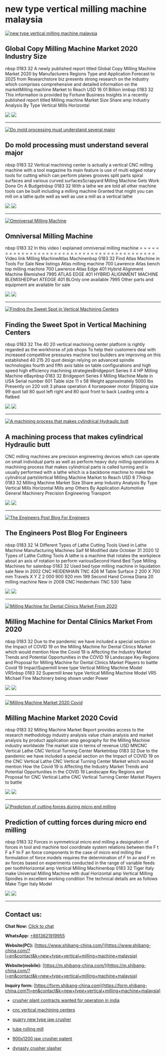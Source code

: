 # new type vertical milling machine malaysia

<a href="https://swt.shibang-china.com/?l=en&img&k=new+type+vertical+milling+machine+malaysia" target="_blank">![new type vertical milling machine malaysia](http://static.shibang-china.com/all-800x300/206.jpg)</a>

## Global Copy Milling Machine Market 2020 Industry Size
nbsp 0183 32 A newly published report titled Global Copy Milling Machine Market 2020 by Manufacturers Regions Type and Application Forecast to 2025 from Researchstore biz presents strong research on the industry which comprises comprehensive and detailed information on the marketMilling machine Market to Reach USD 16 01 Billion innbsp 0183 32 This information is provided by Fortune Business Insights in a recently published report titled Milling machine Market Size Share amp Industry Analysis By Type Vertical Mills Horizontal


<a href="https://whatsapp.shibangsoft.com/WhatsApp.php" target="_blank" title="WhatsApp">![](http://static.shibang-china.com/icon/whatsapp.png)</a> <a href="https://swt.shibang-china.com/?l=en&icon&k=new+type+vertical+milling+machine+malaysia" target="_blank">![](http://static.shibang-china.com/icon/chat-en.png)</a>

---

<a href="https://swt.shibang-china.com/?l=en&img&k=new+type+vertical+milling+machine+malaysia" target="_blank">![Do mold processing must understand several major](http://static.shibang-china.com/all-800x300/635.jpg)</a>

## Do mold processing must understand several major
nbsp 0183 32 Vertical machining center is actually a vertical CNC milling machine with a tool magazine Its main feature is use of multi edged rotary tools for cutting which can perform planes grooves split parts spiral surfaces and various curved surfacesScrapyard Milling Machine Gets Work Done On A Budgetnbsp 0183 32 With a lathe we are told all other machine tools can be built including a milling machine Granted that might you can mill on a lathe quite well as well as use a mill as a vertical lathe


<a href="https://whatsapp.shibangsoft.com/WhatsApp.php" target="_blank" title="WhatsApp">![](http://static.shibang-china.com/icon/whatsapp.png)</a> <a href="https://swt.shibang-china.com/?l=en&icon&k=new+type+vertical+milling+machine+malaysia" target="_blank">![](http://static.shibang-china.com/icon/chat-en.png)</a>

---

<a href="https://swt.shibang-china.com/?l=en&img&k=new+type+vertical+milling+machine+malaysia" target="_blank">![Omniversal Milling Machine](http://static.shibang-china.com/all-800x300/1291.jpg)</a>

## Omniversal Milling Machine
nbsp 0183 32 In this video I explained omniversal milling machine = = = = = = = = = = = = = = = = = = = = = = = = = = = = = = = = = = = = = = = = = = Video link Milling MachineAtlas Machinenbsp 0183 32 Find Atlas Machine in Tools For Sale New listings Atlas milling machine 700 Lawrence Atlas bench top milling machine 700 Lawrence Atlas Edge 401 Hybrid Alignment Machine Blemished 7995 ATLAS EDGE 401 HYBRID ALIGNMENT MACHINE BLEMISHEDPart ATEDGE 401 BLOnly one available 7995 Other parts and equipment are available for sale


<a href="https://whatsapp.shibangsoft.com/WhatsApp.php" target="_blank" title="WhatsApp">![](http://static.shibang-china.com/icon/whatsapp.png)</a> <a href="https://swt.shibang-china.com/?l=en&icon&k=new+type+vertical+milling+machine+malaysia" target="_blank">![](http://static.shibang-china.com/icon/chat-en.png)</a>

---

<a href="https://swt.shibang-china.com/?l=en&img&k=new+type+vertical+milling+machine+malaysia" target="_blank">![Finding the Sweet Spot in Vertical Machining Centers](http://static.shibang-china.com/all-800x300/1071.jpg)</a>

## Finding the Sweet Spot in Vertical Machining Centers
nbsp 0183 32 The 40 20 vertical machining center platform is rightly regarded as the workhorse of job shops To help their customers deal with increased competitive pressures machine tool builders are improving on this established 40 215 20 quot design relying on advanced spindle technologies fourth and fifth axis table on table configurations and high speed high efficiency machining strategiesBridgeport Series II 4 HP Milling Machine eBaynbsp 0183 32 Bridgeport Series II Milling Machine Made in USA Serial number 601 Table size 11 x 58 Weight approximately 5000 lbs Presently on 220 volt 3 phase operation 4 horsepower motor Shipping size 99 quot tall 80 quot left right and 80 quot front to back Loading onto a flatbed


<a href="https://whatsapp.shibangsoft.com/WhatsApp.php" target="_blank" title="WhatsApp">![](http://static.shibang-china.com/icon/whatsapp.png)</a> <a href="https://swt.shibang-china.com/?l=en&icon&k=new+type+vertical+milling+machine+malaysia" target="_blank">![](http://static.shibang-china.com/icon/chat-en.png)</a>

---

<a href="https://swt.shibang-china.com/?l=en&img&k=new+type+vertical+milling+machine+malaysia" target="_blank">![A machining process that makes cylindrical Hydraulic butt](http://static.shibang-china.com/all-800x300/910.jpg)</a>

## A machining process that makes cylindrical Hydraulic butt
CNC milling machines are precision engineering devices which can operate on small individual parts as well as perform heavy duty milling operations A machining process that makes cylindrical parts is called turning and is usually performed with a lathe which is a backbone machine to make the cylindrical partsVertical Milling Machine Market to Reach USD 8 77nbsp 0183 32 Milling Machine Market Size Share amp Industry Analysis By Type Vertical Mills Horizontal Mills amp Others By Application Automotive General Machinery Precision Engineering Transport


<a href="https://whatsapp.shibangsoft.com/WhatsApp.php" target="_blank" title="WhatsApp">![](http://static.shibang-china.com/icon/whatsapp.png)</a> <a href="https://swt.shibang-china.com/?l=en&icon&k=new+type+vertical+milling+machine+malaysia" target="_blank">![](http://static.shibang-china.com/icon/chat-en.png)</a>

---

<a href="https://swt.shibang-china.com/?l=en&img&k=new+type+vertical+milling+machine+malaysia" target="_blank">![The Engineers Post Blog For Engineers](http://static.shibang-china.com/all-800x300/665.jpg)</a>

## The Engineers Post Blog For Engineers
nbsp 0183 32 14 Different Types of Lathe Cutting Tools Used in Lathe Machine Manufacturing Machines Saif M Modified date October 31 2020 12 Types of Lathe Cutting Tools A lathe is a machine that rotates the workpiece about an axis of rotation to perform variousSecond Hand Bed Type Milling Machines for salenbsp 0183 32 Used bed type milling machine in liquidation sale New in 2002 CNC HEIDENHAIN TNC 426 M Table Surface 2 200 X 700 mm Travels X Y Z 2 000 900 920 mm 199 Second Hand Correa Diana 20 milling machine New in 2008 CNC Heidenhain TNC 530 Table


<a href="https://whatsapp.shibangsoft.com/WhatsApp.php" target="_blank" title="WhatsApp">![](http://static.shibang-china.com/icon/whatsapp.png)</a> <a href="https://swt.shibang-china.com/?l=en&icon&k=new+type+vertical+milling+machine+malaysia" target="_blank">![](http://static.shibang-china.com/icon/chat-en.png)</a>

---

<a href="https://swt.shibang-china.com/?l=en&img&k=new+type+vertical+milling+machine+malaysia" target="_blank">![Milling Machine for Dental Clinics Market From 2020](http://static.shibang-china.com/all-800x300/705.jpg)</a>

## Milling Machine for Dental Clinics Market From 2020
nbsp 0183 32 Due to the pandemic we have included a special section on the Impact of COVID 19 on the Milling Machine for Dental Clinics Market which would mention How the Covid 19 is Affecting the Industry Market Trends and Potential Opportunities in the COVID 19 Landscape Key Regions and Proposal for Milling Machine for Dental Clinics Market Players to battle Covid 19 ImpactSupermill knee type Vertical Milling Machine Model VR5nbsp 0183 32 Supermill knee type Vertical Milling Machine Model VR5 Michael Fine Machinery being shown under Power


<a href="https://whatsapp.shibangsoft.com/WhatsApp.php" target="_blank" title="WhatsApp">![](http://static.shibang-china.com/icon/whatsapp.png)</a> <a href="https://swt.shibang-china.com/?l=en&icon&k=new+type+vertical+milling+machine+malaysia" target="_blank">![](http://static.shibang-china.com/icon/chat-en.png)</a>

---

<a href="https://swt.shibang-china.com/?l=en&img&k=new+type+vertical+milling+machine+malaysia" target="_blank">![Milling Machine Market 2020 Covid](http://static.shibang-china.com/all-800x300/106.jpg)</a>

## Milling Machine Market 2020 Covid
nbsp 0183 32 Milling Machine Market Report provides access to the research methodology industry analysis value chain analysis and market analysis by product application amp geography for the Milling Machine industry worldwide The market size in terms of revenue USD MNCNC Vertical Lathe CNC Vertical Turning Center Marketnbsp 0183 32 Due to the pandemic we have included a special section on the Impact of COVID 19 on the CNC Vertical Lathe CNC Vertical Turning Center Market which would mention How the Covid 19 is Affecting the Industry Market Trends and Potential Opportunities in the COVID 19 Landscape Key Regions and Proposal for CNC Vertical Lathe CNC Vertical Turning Center Market Players to battle


<a href="https://whatsapp.shibangsoft.com/WhatsApp.php" target="_blank" title="WhatsApp">![](http://static.shibang-china.com/icon/whatsapp.png)</a> <a href="https://swt.shibang-china.com/?l=en&icon&k=new+type+vertical+milling+machine+malaysia" target="_blank">![](http://static.shibang-china.com/icon/chat-en.png)</a>

---

<a href="https://swt.shibang-china.com/?l=en&img&k=new+type+vertical+milling+machine+malaysia" target="_blank">![Prediction of cutting forces during micro end milling](http://static.shibang-china.com/all-800x300/625.jpg)</a>

## Prediction of cutting forces during micro end milling
nbsp 0183 32 Forces in symmetrical micro end milling a designation of forces in tool and machine tool coordinate system relations between the F t F a F tn F an force components In the case of micro end milling the formulation of force models requires the determination of F tn av and F rn av forces based on experiments conducted in the range of variable feeds per toothHorizontal amp Vertical Milling Machinenbsp 0183 32 Tiger Italy make Universal Milling Machine with dual Horizontal amp Vertical Milling Spindles in excellent working condition The technical details are as follows Make Tiger Italy Model


<a href="https://whatsapp.shibangsoft.com/WhatsApp.php" target="_blank" title="WhatsApp">![](http://static.shibang-china.com/icon/whatsapp.png)</a> <a href="https://swt.shibang-china.com/?l=en&icon&k=new+type+vertical+milling+machine+malaysia" target="_blank">![](http://static.shibang-china.com/icon/chat-en.png)</a>

---
## Contact us:

**Chat Now:** [Click to chat](https://swt.shibang-china.com?l=en&contact&k=new+type+vertical+milling+machine+malaysia)

**WhatsApp:**  [+8613621919955](https://whatsapp.shibangsoft.com/WhatsApp.php)

**Website(PC):** [https://www.shibang-china.com/](https://www.shibang-china.com/?l=en&contact&k=new+type+vertical+milling+machine+malaysia)

**Website(mobile):** [https://m.shibang-china.com/](https://m.shibang-china.com/?l=en&contact&k=new+type+vertical+milling+machine+malaysia)

**Inquiry form:** [https://form.shibang-china.com](https://form.shibang-china.com?l=en&contact&k=new+type+vertical+milling+machine+malaysia)

* [crusher plant contracts wanted for operation in india](../170/crusher%20plant%20contracts%20wanted%20for%20operation%20in%20india.md)

* [cnc vertical machining centers](../169/cnc%20vertical%20machining%20centers.md)

* [quarry new type jaw crusher](../167/quarry%20new%20type%20jaw%20crusher.md)

* [tube rolling mill](../169/tube%20rolling%20mill.md)

* [900x1200 jaw crusher patent](../166/900x1200%20jaw%20crusher%20patent.md)

* [dynasty crusher slasher](../165/dynasty%20crusher%20slasher.md)